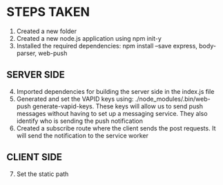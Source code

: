 # STEPS TAKEN

1. Created a new folder
2. Created a new node.js application using npm init-y
3. Installed the required dependencies: npm install –save express, body-parser, web-push

## SERVER SIDE

4. Imported dependencies for building the server side in the index.js file
5. Generated and set the VAPID keys using: ./node_modules/.bin/web-push generate-vapid-keys. These keys will allow us to send push messages without having to set up a messaging service. They also identify who is sending the push notification
6. Created a subscribe route where the client sends the post requests. It will send the notification to the service worker

## CLIENT SIDE

7. Set the static path
